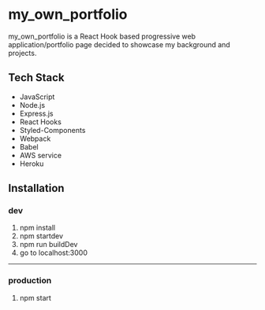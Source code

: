 # my_own_portfolio

my_own_portfolio is a React Hook based progressive web application/portfolio page decided to showcase my background and projects.

## Tech Stack

- JavaScript
- Node.js
- Express.js
- React Hooks
- Styled-Components
- Webpack
- Babel
- AWS service
- Heroku

## Installation

### dev

1. npm install
2. npm startdev
3. npm run buildDev
4. go to localhost:3000

---

### production
1. npm start

